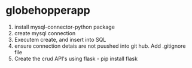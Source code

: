 # globehopperapp
1. install mysql-connector-python package
2. create mysql connection
3. Executem create, and insert into SQL
4. ensure connection detais are not puushed into git hub. Add .gitignore file
5. Create the crud API's using flask - pip install flask
